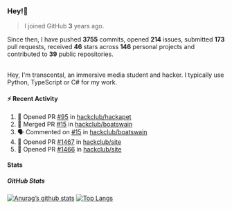 ### Hey!👋
<!-- [![Banner](banner.png)](https://dillonb07.is-a.dev) -->


> I joined GitHub **3** years ago.

Since then, I have pushed **3755** commits, opened **214** issues, submitted **173** pull requests, received **46** stars across **146** personal projects and contributed to **39** public repositories.

<br>
Hey, I'm transcental, an immersive media student and hacker. I typically use Python, TypeScript or C# for my work.

<br>

#### :zap: Recent Activity

<!--START_SECTION:activity-->
1. 💪 Opened PR [#95](https://github.com/hackclub/hackapet/pull/95) in [hackclub/hackapet](https://github.com/hackclub/hackapet)
2. 🎉 Merged PR [#15](https://github.com/hackclub/boatswain/pull/15) in [hackclub/boatswain](https://github.com/hackclub/boatswain)
3. 🗣 Commented on [#15](https://github.com/hackclub/boatswain/pull/15#issuecomment-2630353382) in [hackclub/boatswain](https://github.com/hackclub/boatswain)
4. 💪 Opened PR [#1467](https://github.com/hackclub/site/pull/1467) in [hackclub/site](https://github.com/hackclub/site)
5. 💪 Opened PR [#1466](https://github.com/hackclub/site/pull/1466) in [hackclub/site](https://github.com/hackclub/site)
<!--END_SECTION:activity-->

#### Stats

##### GitHub Stats
[![Anurag’s github stats](https://github-readme-stats.vercel.app/api?username=transcental&show_icons=true&theme=radical)](https://github.com/transcental)
[![Top Langs](https://github-readme-stats.vercel.app/api/top-langs/?username=transcental&layout=compact&theme=radical)](https://github.com/transcental)
